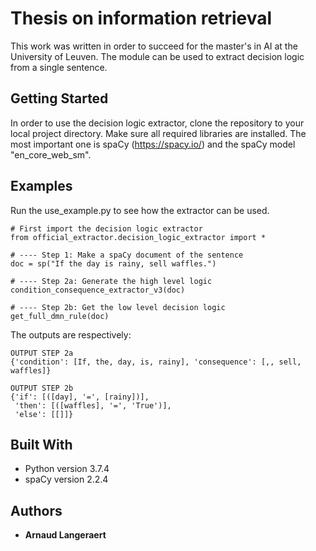 # Thesis on information retrieval

This work was written in order to succeed for the master's in AI at the University of Leuven. The module can be used to extract decision logic from a single sentence.

## Getting Started

In order to use the decision logic extractor, clone the repository to your local project directory. Make sure all required libraries are installed. The most important one is spaCy (https://spacy.io/) and the spaCy model "en_core_web_sm".

## Examples
Run the use_example.py to see how the extractor can be used.

```
# First import the decision logic extractor
from official_extractor.decision_logic_extractor import *

# ---- Step 1: Make a spaCy document of the sentence
doc = sp("If the day is rainy, sell waffles.")

# ---- Step 2a: Generate the high level logic
condition_consequence_extractor_v3(doc)

# ---- Step 2b: Get the low level decision logic
get_full_dmn_rule(doc)
```

The outputs are respectively:

```
OUTPUT STEP 2a
{'condition': [If, the, day, is, rainy], 'consequence': [,, sell, waffles]}

OUTPUT STEP 2b
{'if': [([day], '=', [rainy])],
 'then': [([waffles], '=', 'True')],
 'else': [[]]}
```

## Built With

* Python version 3.7.4
* spaCy version 2.2.4

## Authors

* **Arnaud Langeraert** 
